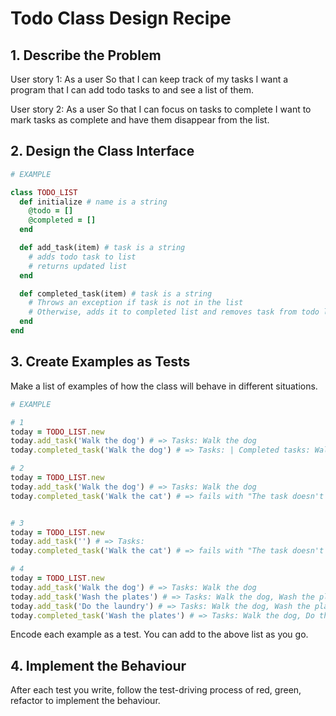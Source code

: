 # Todo Class Design Recipe

## 1. Describe the Problem

User story 1:
As a user
So that I can keep track of my tasks
I want a program that I can add todo tasks to and see a list of them.

User story 2:
As a user
So that I can focus on tasks to complete
I want to mark tasks as complete and have them disappear from the list.

## 2. Design the Class Interface

```ruby
# EXAMPLE

class TODO_LIST
  def initialize # name is a string
    @todo = []
    @completed = []
  end

  def add_task(item) # task is a string
    # adds todo task to list
    # returns updated list
  end

  def completed_task(item) # task is a string
    # Throws an exception if task is not in the list
    # Otherwise, adds it to completed list and removes task from todo list and returns completed list
  end
end

```

## 3. Create Examples as Tests

Make a list of examples of how the class will behave in different situations.

```ruby
# EXAMPLE

# 1
today = TODO_LIST.new
today.add_task('Walk the dog') # => Tasks: Walk the dog
today.completed_task('Walk the dog') # => Tasks: | Completed tasks: Walk the dog

# 2
today = TODO_LIST.new
today.add_task('Walk the dog') # => Tasks: Walk the dog
today.completed_task('Walk the cat') # => fails with "The task doesn't exist":


# 3
today = TODO_LIST.new
today.add_task('') # => Tasks: 
today.completed_task('Walk the cat') # => fails with "The task doesn't exist"

# 4
today = TODO_LIST.new
today.add_task('Walk the dog') # => Tasks: Walk the dog
today.add_task('Wash the plates') # => Tasks: Walk the dog, Wash the plates
today.add_task('Do the laundry') # => Tasks: Walk the dog, Wash the plates, Do the laundry
today.completed_task('Wash the plates') # => Tasks: Walk the dog, Do the laundry | Completed tasks: Wash the plates
```

Encode each example as a test. You can add to the above list as you go.

## 4. Implement the Behaviour

After each test you write, follow the test-driving process of red, green, refactor to implement the behaviour.

